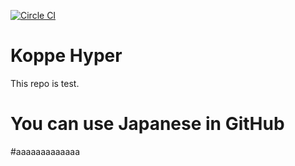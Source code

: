 [![Circle CI](https://circleci.com/gh/koppehyper/master/tree/test_branche.svg?style=badge)](https://circleci.com/gh/koppehyper/master/tree/test_branche)

# Koppe Hyper
This repo is test.

# You can use Japanese in GitHub


#aaaaaaaaaaaaa
